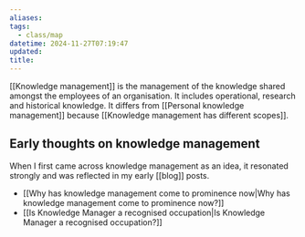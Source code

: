 ```yaml
---
aliases: 
tags:
  - class/map
datetime: 2024-11-27T07:19:47
updated: 
title:
---
```

[[Knowledge management]] is the management of the knowledge shared amongst the employees of an organisation. It includes operational, research and historical knowledge. It differs from [[Personal knowledge management]] because [[Knowledge management has different scopes]].

## Early thoughts on knowledge management
When I first came across knowledge management as an idea, it resonated strongly and was reflected in my early [[blog]] posts.

- [[Why has knowledge management come to prominence now|Why has knowledge management come to prominence now?]]
- [[Is Knowledge Manager a recognised occupation|Is Knowledge Manager a recognised occupation?]]